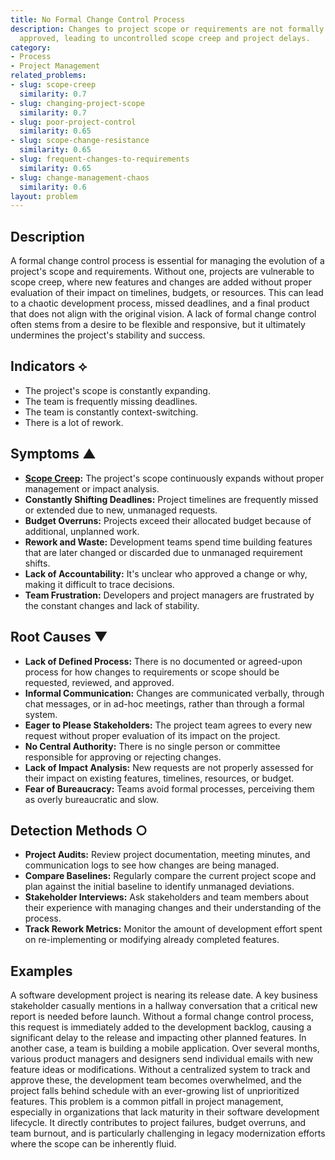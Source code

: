 ```yaml
---
title: No Formal Change Control Process
description: Changes to project scope or requirements are not formally evaluated or
  approved, leading to uncontrolled scope creep and project delays.
category:
- Process
- Project Management
related_problems:
- slug: scope-creep
  similarity: 0.7
- slug: changing-project-scope
  similarity: 0.7
- slug: poor-project-control
  similarity: 0.65
- slug: scope-change-resistance
  similarity: 0.65
- slug: frequent-changes-to-requirements
  similarity: 0.65
- slug: change-management-chaos
  similarity: 0.6
layout: problem
---
```


## Description
A formal change control process is essential for managing the evolution of a project's scope and requirements. Without one, projects are vulnerable to scope creep, where new features and changes are added without proper evaluation of their impact on timelines, budgets, or resources. This can lead to a chaotic development process, missed deadlines, and a final product that does not align with the original vision. A lack of formal change control often stems from a desire to be flexible and responsive, but it ultimately undermines the project's stability and success.

## Indicators ⟡
- The project's scope is constantly expanding.
- The team is frequently missing deadlines.
- The team is constantly context-switching.
- There is a lot of rework.

## Symptoms ▲

- **[Scope Creep](scope-creep.md):** The project's scope continuously expands without proper management or impact analysis.
- **Constantly Shifting Deadlines:** Project timelines are frequently missed or extended due to new, unmanaged requests.
- **Budget Overruns:** Projects exceed their allocated budget because of additional, unplanned work.
- **Rework and Waste:** Development teams spend time building features that are later changed or discarded due to unmanaged requirement shifts.
- **Lack of Accountability:** It's unclear who approved a change or why, making it difficult to trace decisions.
- **Team Frustration:** Developers and project managers are frustrated by the constant changes and lack of stability.

## Root Causes ▼

- **Lack of Defined Process:** There is no documented or agreed-upon process for how changes to requirements or scope should be requested, reviewed, and approved.
- **Informal Communication:** Changes are communicated verbally, through chat messages, or in ad-hoc meetings, rather than through a formal system.
- **Eager to Please Stakeholders:** The project team agrees to every new request without proper evaluation of its impact on the project.
- **No Central Authority:** There is no single person or committee responsible for approving or rejecting changes.
- **Lack of Impact Analysis:** New requests are not properly assessed for their impact on existing features, timelines, resources, or budget.
- **Fear of Bureaucracy:** Teams avoid formal processes, perceiving them as overly bureaucratic and slow.

## Detection Methods ○

- **Project Audits:** Review project documentation, meeting minutes, and communication logs to see how changes are being managed.
- **Compare Baselines:** Regularly compare the current project scope and plan against the initial baseline to identify unmanaged deviations.
- **Stakeholder Interviews:** Ask stakeholders and team members about their experience with managing changes and their understanding of the process.
- **Track Rework Metrics:** Monitor the amount of development effort spent on re-implementing or modifying already completed features.

## Examples
A software development project is nearing its release date. A key business stakeholder casually mentions in a hallway conversation that a critical new report is needed before launch. Without a formal change control process, this request is immediately added to the development backlog, causing a significant delay to the release and impacting other planned features. In another case, a team is building a mobile application. Over several months, various product managers and designers send individual emails with new feature ideas or modifications. Without a centralized system to track and approve these, the development team becomes overwhelmed, and the project falls behind schedule with an ever-growing list of unprioritized features. This problem is a common pitfall in project management, especially in organizations that lack maturity in their software development lifecycle. It directly contributes to project failures, budget overruns, and team burnout, and is particularly challenging in legacy modernization efforts where the scope can be inherently fluid.